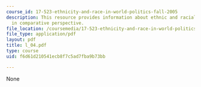 ```yaml
---
course_id: 17-523-ethnicity-and-race-in-world-politics-fall-2005
description: This resource provides information about ethnic and racial identities
  in comparative perspective.
file_location: /coursemedia/17-523-ethnicity-and-race-in-world-politics-fall-2005/f6d61d210541ecb8f7c5ad7fba9b73bb_l_04.pdf
file_type: application/pdf
layout: pdf
title: l_04.pdf
type: course
uid: f6d61d210541ecb8f7c5ad7fba9b73bb

---
```

None